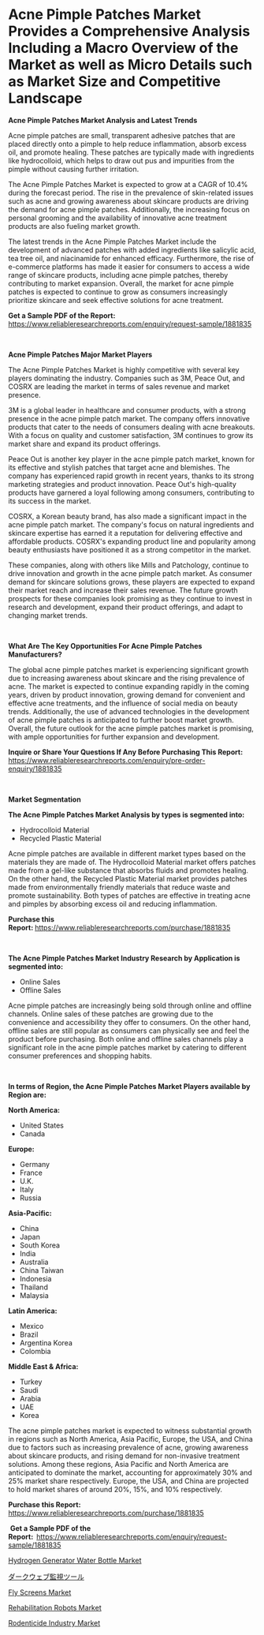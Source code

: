 <p><h1>Acne Pimple Patches Market Provides a Comprehensive Analysis Including a Macro Overview of the Market as well as Micro Details such as Market Size and Competitive Landscape</h1></p><p><strong>Acne Pimple Patches Market Analysis and Latest Trends</strong></p>
<p><p>Acne pimple patches are small, transparent adhesive patches that are placed directly onto a pimple to help reduce inflammation, absorb excess oil, and promote healing. These patches are typically made with ingredients like hydrocolloid, which helps to draw out pus and impurities from the pimple without causing further irritation.</p><p>The Acne Pimple Patches Market is expected to grow at a CAGR of 10.4% during the forecast period. The rise in the prevalence of skin-related issues such as acne and growing awareness about skincare products are driving the demand for acne pimple patches. Additionally, the increasing focus on personal grooming and the availability of innovative acne treatment products are also fueling market growth.</p><p>The latest trends in the Acne Pimple Patches Market include the development of advanced patches with added ingredients like salicylic acid, tea tree oil, and niacinamide for enhanced efficacy. Furthermore, the rise of e-commerce platforms has made it easier for consumers to access a wide range of skincare products, including acne pimple patches, thereby contributing to market expansion. Overall, the market for acne pimple patches is expected to continue to grow as consumers increasingly prioritize skincare and seek effective solutions for acne treatment.</p></p>
<p><strong>Get a Sample PDF of the Report:&nbsp;</strong> <a href="https://www.reliableresearchreports.com/enquiry/request-sample/1881835">https://www.reliableresearchreports.com/enquiry/request-sample/1881835</a></p>
<p>&nbsp;</p>
<p><strong>Acne Pimple Patches Major Market Players</strong></p>
<p><p>The Acne Pimple Patches Market is highly competitive with several key players dominating the industry. Companies such as 3M, Peace Out, and COSRX are leading the market in terms of sales revenue and market presence.</p><p>3M is a global leader in healthcare and consumer products, with a strong presence in the acne pimple patch market. The company offers innovative products that cater to the needs of consumers dealing with acne breakouts. With a focus on quality and customer satisfaction, 3M continues to grow its market share and expand its product offerings.</p><p>Peace Out is another key player in the acne pimple patch market, known for its effective and stylish patches that target acne and blemishes. The company has experienced rapid growth in recent years, thanks to its strong marketing strategies and product innovation. Peace Out's high-quality products have garnered a loyal following among consumers, contributing to its success in the market.</p><p>COSRX, a Korean beauty brand, has also made a significant impact in the acne pimple patch market. The company's focus on natural ingredients and skincare expertise has earned it a reputation for delivering effective and affordable products. COSRX's expanding product line and popularity among beauty enthusiasts have positioned it as a strong competitor in the market.</p><p>These companies, along with others like Mills and Patchology, continue to drive innovation and growth in the acne pimple patch market. As consumer demand for skincare solutions grows, these players are expected to expand their market reach and increase their sales revenue. The future growth prospects for these companies look promising as they continue to invest in research and development, expand their product offerings, and adapt to changing market trends.</p></p>
<p>&nbsp;</p>
<p><strong>What Are The Key Opportunities For Acne Pimple Patches Manufacturers?</strong></p>
<p><p>The global acne pimple patches market is experiencing significant growth due to increasing awareness about skincare and the rising prevalence of acne. The market is expected to continue expanding rapidly in the coming years, driven by product innovation, growing demand for convenient and effective acne treatments, and the influence of social media on beauty trends. Additionally, the use of advanced technologies in the development of acne pimple patches is anticipated to further boost market growth. Overall, the future outlook for the acne pimple patches market is promising, with ample opportunities for further expansion and development.</p></p>
<p><strong>Inquire or Share Your Questions If Any Before Purchasing This Report:</strong> <a href="https://www.reliableresearchreports.com/enquiry/pre-order-enquiry/1881835">https://www.reliableresearchreports.com/enquiry/pre-order-enquiry/1881835</a></p>
<p>&nbsp;</p>
<p><strong>Market Segmentation</strong></p>
<p><strong>The Acne Pimple Patches Market Analysis by types is segmented into:</strong></p>
<p><ul><li>Hydrocolloid Material</li><li>Recycled Plastic Material</li></ul></p>
<p><p>Acne pimple patches are available in different market types based on the materials they are made of. The Hydrocolloid Material market offers patches made from a gel-like substance that absorbs fluids and promotes healing. On the other hand, the Recycled Plastic Material market provides patches made from environmentally friendly materials that reduce waste and promote sustainability. Both types of patches are effective in treating acne and pimples by absorbing excess oil and reducing inflammation.</p></p>
<p><strong>Purchase this Report:&nbsp;</strong><a href="https://www.reliableresearchreports.com/purchase/1881835">https://www.reliableresearchreports.com/purchase/1881835</a></p>
<p>&nbsp;</p>
<p><strong>The Acne Pimple Patches Market Industry Research by Application is segmented into:</strong></p>
<p><ul><li>Online Sales</li><li>Offline Sales</li></ul></p>
<p><p>Acne pimple patches are increasingly being sold through online and offline channels. Online sales of these patches are growing due to the convenience and accessibility they offer to consumers. On the other hand, offline sales are still popular as consumers can physically see and feel the product before purchasing. Both online and offline sales channels play a significant role in the acne pimple patches market by catering to different consumer preferences and shopping habits.</p></p>
<p>&nbsp;</p>
<p><strong>In terms of Region, the Acne Pimple Patches Market Players available by Region are:</strong></p>
<p>
    <p> <strong> North America: </strong>
        <ul>
            <li>United States</li>
            <li>Canada</li>
        </ul>
        </p> 
    <p> <strong> Europe: </strong>
        <ul>
            <li>Germany</li>
            <li>France</li>
            <li>U.K.</li>
            <li>Italy</li>
            <li>Russia</li>
        </ul>
        </p> 
    <p> <strong> Asia-Pacific: </strong>
        <ul>
            <li>China</li>
            <li>Japan</li>
            <li>South Korea</li>
            <li>India</li>
            <li>Australia</li>
            <li>China Taiwan</li>
            <li>Indonesia</li>
            <li>Thailand</li>
            <li>Malaysia</li>
        </ul>
        </p> 
    <p> <strong> Latin America: </strong>
        <ul>
            <li>Mexico</li>
            <li>Brazil</li>
            <li>Argentina Korea</li>
            <li>Colombia</li>
        </ul>
        </p> 
    <p> <strong> Middle East & Africa: </strong>
        <ul>
            <li>Turkey</li>
            <li>Saudi</li>
            <li>Arabia</li>
            <li>UAE</li>
            <li>Korea</li>
        </ul>
    </p>
    </p>
<p><p>The acne pimple patches market is expected to witness substantial growth in regions such as North America, Asia Pacific, Europe, the USA, and China due to factors such as increasing prevalence of acne, growing awareness about skincare products, and rising demand for non-invasive treatment solutions. Among these regions, Asia Pacific and North America are anticipated to dominate the market, accounting for approximately 30% and 25% market share respectively. Europe, the USA, and China are projected to hold market shares of around 20%, 15%, and 10% respectively.</p></p>
<p><strong>Purchase this Report: </strong><a href="https://www.reliableresearchreports.com/purchase/1881835">https://www.reliableresearchreports.com/purchase/1881835</a></p>
<p>&nbsp;<strong>Get a Sample PDF of the Report:&nbsp;&nbsp;</strong><a href="https://www.reliableresearchreports.com/enquiry/request-sample/1881835">https://www.reliableresearchreports.com/enquiry/request-sample/1881835</a></p>
<p><strong></strong></p>
<p><p><a href="https://github.com/gamblestampleyjenny50m5sl6/Market-Research-Report-List-1/blob/main/hydrogen-generator-water-bottle-market.md">Hydrogen Generator Water Bottle Market</a></p><p><a href="https://github.com/nemesis2824/Market-Research-Report-List-1/blob/main/87128066628.md">ダークウェブ監視ツール</a></p><p><a href="https://github.com/nicholepatriciadoylenwnrjr0/Market-Research-Report-List-1/blob/main/fly-screens-market.md">Fly Screens Market</a></p><p><a href="https://issuu.com/reportprime-2/docs/rehabilitation-robots-market-size-2030.pptx">Rehabilitation Robots Market</a></p><p><a href="https://issuu.com/reportprime-2/docs/rodenticide-industry-market-size-2030.pptx">Rodenticide Industry Market</a></p></p>